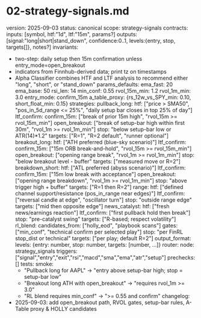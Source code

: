 # 02-strategy-signals.md
version: 2025-09-03
status: canonical
scope: strategy-signals
contracts:
  inputs: [symbol, htf:"1d", ltf:"15m", params?]
  outputs: [signal:"long|short|stand_down", confidence:0..1, levels:{entry, stop, targets[]}, notes?]
invariants:
  - two-step: daily setup then 15m confirmation unless entry_mode=open_breakout
  - indicators from Finnhub-derived data; print tz on timestamps
  - Alpha Classifier combines HTF and LTF analysis to recommend either "long", "short", or "stand_down"
params_defaults:
  ema_fast: 20
  ema_base: 50
  rsi_len: 14
  min_conf: 0.55
  rvol_15m_min: 1.2
  rvol_1m_min: 3.0
  entry_mode: confirm_15m
  a_table_proxy: {rs_12w_vs_SPY_min: 0.10, short_float_min: 0.15}
strategies:
  pullback_long:
    htf: ["price > SMA50", "pos_in_5d_range <= 25%", "daily setup bar closes in top 25% of day"]
    ltf_confirm:
      confirm_15m: ["break of prior 15m high", "rvol_15m >= rvol_15m_min"]
      open_breakout: ["break of setup-bar high within first 30m", "rvol_1m >= rvol_1m_min"]
    stop: "below setup-bar low or ATR(14)*1.2"
    targets: ["R=1", "R=2 default", "runner optional"]
  breakout_long:
    htf: ["ATH preferred (blue-sky scenario)"]
    ltf_confirm:
      confirm_15m: ["15m ORB break-and-hold", "rvol_15m >= rvol_15m_min"]
      open_breakout: ["opening range break", "rvol_1m >= rvol_1m_min"]
    stop: "below breakout level - buffer"
    targets: ["measured move or R=2"]
  breakdown_short:
    htf: ["ATL preferred (abyss scenario)"]
    ltf_confirm:
      confirm_15m: ["15m low break with acceptance"]
      open_breakout: ["opening range breakdown", "rvol_1m >= rvol_1m_min"]
    stop: "above trigger high + buffer"
    targets: ["R=1 then R=2"]
  range:
    htf: ["defined channel support/resistance (pos_in_range near edges)"]
    ltf_confirm: ["reversal candle at edge", "oscillator turn"]
    stop: "outside range edge"
    targets: ["mid then opposite edge"]
  news_catalyst:
    htf: ["fresh news/earnings reaction"]
    ltf_confirm: ["first pullback hold then break"]
    stop: "pre-catalyst swing"
    targets: ["R-based; respect volatility"]
  rl_blend:
    candidates_from: ["holly_eod", "playbook scans"]
    gates: ["min_conf", "technical confirm per selected play"]
    stop: "per FinRL stop_dist or technical"
    targets: ["per play; default R=2"]
output_format:
  levels: {entry: number, stop: number, targets: [number, ...]}
router:
  node: strategy_signals
  triggers: ["signal","entry","exit","rsi","macd","sma","ema","atr","setup"]
  prechecks: []
tests:
  smoke:
    - "Pullback long for AAPL" -> "entry above setup-bar high; stop = setup-bar low"
    - "Breakout long ATH with open_breakout" -> "requires rvol_1m >= 3.0"
    - "RL blend requires min_conf" -> ">= 0.55 and confirm"
changelog:
  - 2025-09-03: add open_breakout path, RVOL gates, setup-bar rules, A-Table proxy & HOLLY candidates
